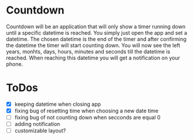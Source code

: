 # Countdown
Countdown will be an application that will only show a timer running down until a specific datetime is
reached. You simply just open the app and set a datetime. The chosen datetime is the end of the timer
and after confirming the datetime the timer will start counting down. You will now see the left years,
monhts, days, hours, minutes and seconds till the datetime is reached. When reaching this datetime
you will get a notification on your phone.

# ToDos
- [x] keeping datetime when closing app
- [x] fixing bug of resetting time when choosing a new date time
- [ ] fixing bug of not counting down when secconds are equal 0
- [ ] adding notification
- [ ] customizable layout?